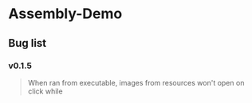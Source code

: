 # Assembly-Demo

## Bug list

### v0.1.5

>When ran from executable, images from resources won't open on click while

